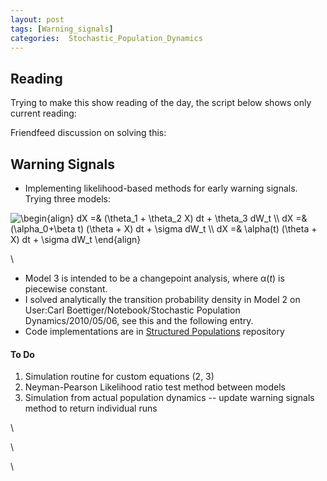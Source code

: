 ```yaml
---
layout: post
tags: [Warning_signals]
categories:  Stochastic_Population_Dynamics
---
```






 





Reading
-------

Trying to make this show reading of the day, the script below shows only
current reading:

Friendfeed discussion on solving this:

Warning Signals
---------------

-   Implementing likelihood-based methods for early warning signals.
    Trying three models:

![ \\begin{align} dX =& (\\theta\_1 + \\theta\_2 X) dt + \\theta\_3
dW\_t \\\\ dX =&(\\alpha\_0+\\beta t) (\\theta + X) dt + \\sigma dW\_t
\\\\ dX =& \\alpha(t) (\\theta + X) dt + \\sigma dW\_t \\end{align}
](http://openwetware.org/images/math/3/f/8/3f8dd657158475757eb6bd177e3c3ad1.png)

\

-   Model 3 is intended to be a changepoint analysis, where α(*t*) is
    piecewise constant.
-   I solved analytically the transition probability density in Model 2
    on User:Carl Boettiger/Notebook/Stochastic Population
    Dynamics/2010/05/06, see this and the following entry.
-   Code implementations are in [Structured
    Populations](http://github.com/cboettig/structured-populations "http://github.com/cboettig/structured-populations")
    repository

#### To Do

1.  Simulation routine for custom equations (2, 3)
2.  Neyman-Pearson Likelihood ratio test method between models
3.  Simulation from actual population dynamics -- update warning signals
    method to return individual runs

\

\

\

